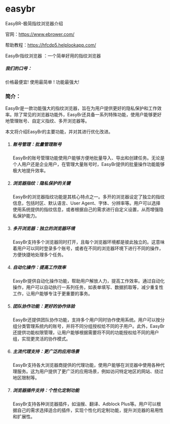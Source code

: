 # easybr
EasyBR-极简指纹浏览器介绍



官网：https://www.ebrower.com/

帮助教程：https://hfcdp5.helplookapp.com/

EasyBr指纹浏览器 ：一个简单好用的指纹浏览器

##### 我们的口号：

价格最便宜!  使用最简单 ! 功能最强大!

### 简介：

EasyBr是一款功能强大的指纹浏览器，旨在为用户提供更好的隐私保护和工作效率。除了常见的浏览器功能外，EasyBr还具备一系列特殊功能，使用户能够更好地管理账号、自定义指纹、多开浏览器等。



本文将介绍EasyBr的主要功能，并对其进行优化改进。



1. ##### 账号管理：批量管理账号

   EasyBr的账号管理功能使用户能够方便地批量导入、导出和创建任务。无论是个人用户还是企业用户，在管理大量账号时，EasyBr提供的批量操作功能能够极大地提升效率。

   

2. ##### 浏览器指纹：隐私保护的关键

   EasyBr的浏览器指纹功能是其核心特点之一。多开的浏览器设定了独立的指纹信息，包括时区、默认语言、User Agent、字体、分辨率等。用户可以选择使用系统提供的指纹信息，或者根据自己的需求进行自定义设置，从而增强隐私保护能力。

   

3. ##### 多开浏览器：独立的浏览器环境

   EasyBr支持多个浏览器同时打开，且每个浏览器环境都是彼此独立的。这意味着用户可以同时登录多个账号，或者在不同的浏览器环境下进行不同的操作，方便快捷地处理多个任务。

   

4. ##### 自动化操作：提高工作效率

   EasyBr提供自动化操作功能，帮助用户解放人力，提高工作效率。通过自动化操作，用户可以自动执行一系列任务，如表单填写、数据抓取等，减少重复性工作，让用户能够专注于更重要的事务。

   

5. ##### 团队协作功能：更好的协作体验

   EasyBr还提供团队协作功能，支持多个用户同时协作使用系统。用户可以按分组分类管理系统内的账号，并将不同分组授权给不同的子用户。此外，EasyBr还提供功能权限管理，让用户能够根据需要将不同的功能授权给不同的用户组，实现更灵活的协作模式。

   

6. ##### 主流代理支持：更广泛的应用场景

   EasyBr支持各大浏览器商提供的代理功能，使用户能够在浏览器中使用各种代理服务。这为用户提供了更广泛的应用场景，例如访问特定地区的网站、绕过地区限制等。

   

7. ##### 浏览器插件支持：个性化定制功能

   EasyBr支持各种浏览器插件，如油猴、翻译、Adblock Plus等。用户可以根据自己的需求选择适合的插件，实现个性化的定制功能，提升浏览器的易用性和扩展性。
